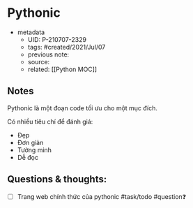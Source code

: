 # Pythonic

- metadata
	- UID: P-210707-2329
	- tags: #created/2021/Jul/07
	- previous note: 
	- source: 
	- related: [[Python MOC]]

## Notes
Pythonic là một đoạn code tối ưu cho một mục đích.

Có nhiều tiêu chí để đánh giá:
- Đẹp
- Đơn giản
- Tường minh
- Dễ đọc

## Questions & thoughts:
- [ ] Trang web chính thức của pythonic #task/todo #question❓ 


